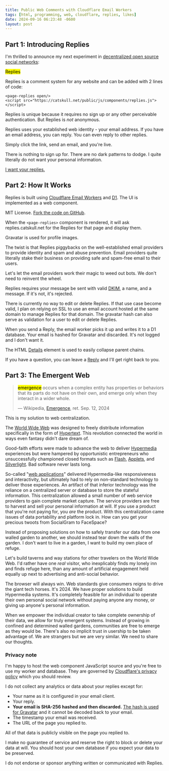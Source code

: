```yaml
---
title: Public Web Comments with Cloudflare Email Workers
tags: [html, programming, web, cloudflare, replies, likes]
date: 2024-09-16 06:23:48 -0600
layout: post
---
```

## Part 1: Introducing Replies

I'm thrilled to announce my next experiment in [decentralized open source social networks](https://catskull.net/likes):

<mark>Replies</mark>

Replies is a comment system for any website and can be added with 2 lines of code:

```
<page-replies open/>
<script src="https://catskull.net/public/js/components/replies.js"></script>
```

Replies is unique because it requires no sign up or any other perceivable authentication. But Replies is _not_ anonymous.

Replies uses your established web identity - your email address. If you have an email address, you can reply. You can even reply to other replies.

Simply click the link, send an email, and you're live.

There is nothing to sign up for. There are no dark patterns to dodge. I quite literally do not want your personal information.

<a href="mailto:reply@replies.catskull.net?subject=re:%20https://catskull.net/replies.html">I want your replies.</a>

## Part 2: How It Works

Replies is built using [Cloudflare Email Workers](https://developers.cloudflare.com/email-routing/email-workers/) and [D1](https://developers.cloudflare.com/d1/). The UI is implemented as a web component.

MIT License. [Fork the code on GitHub](https://github.com/catskull/replies).

When the `<page-replies>` component is rendered, it will ask replies.catskull.net for the Replies for that page and display them.

Gravatar is used for profile images.

The twist is that Replies piggybacks on the well-established email providers to provide identity and spam and abuse prevention. Email providers quite literally stake their business on providing safe and spam-free email to their users.

Let's let the email providers work their magic to weed out bots. We don't need to reinvent the wheel.

Replies requires your message be sent with valid [DKIM](https://en.wikipedia.org/wiki/DomainKeys_Identified_Mail), a name, and a message. If it's not, it's rejected.

There is currently no way to edit or delete Replies. If that use case become valid, I plan on relying on SSL to use an email account hosted at the same domain to manage Replies for that domain. The gravatar hash can also serve as validation for a user to edit or delete Replies.

When you send a Reply, the email worker picks it up and writes it to a D1 database. Your email is hashed for Gravatar and discarded. It's not logged and I don't want it.

The HTML [Details](https://developer.mozilla.org/en-US/docs/Web/HTML/Element/details) element is used to easily collapse parent chains.

If you have a question, you can leave a <a href="mailto:reply@replies.catskull.net?subject=re:%20https://catskull.net/replies.html">Reply</a> and I'll get right back to you.

## Part 3: The Emergent Web

> <mark>emergence</mark> occurs when a complex entity has properties or behaviors that its parts do not have on their own, and emerge only when they interact in a wider whole.
>
> — Wikipedia, [Emergence](https://en.wikipedia.org/wiki/Emergence), ret. Sep. 12, 2024

This is my solution to web centralization.

The [World Wide Web](https://en.wikipedia.org/wiki/World_Wide_Web) was designed to freely distribute information specifically in the form of [Hypertext](https://en.wikipedia.org/wiki/Hypertext). This revolution connected the world in ways even fantasy didn't dare dream of.

Good-faith efforts were made to advance the web to deliver [Hypermedia](https://en.wikipedia.org/wiki/Hypermedia) experiences but were hampered by opportunistic entrepreneurs who unsuccessfully championed closed formats such as [Flash](https://en.wikipedia.org/wiki/Adobe_Flash), [Applets](https://en.wikipedia.org/wiki/Java_applet), and [Silverlight](https://en.wikipedia.org/wiki/Microsoft_Silverlight). Bad software never lasts long.

So-called "[web applications](https://en.wikipedia.org/wiki/Web_application)" delivered Hypermedia-like responsiveness and interactivity, but ultimately had to rely on non-standard technology to deliver those experiences. An artifact of that inferior technology was the reliance on a centralized server or database to store the stateful information. This centralization allowed a small number of web service providers to gain complete market capture. The service providers are free to harvest and sell your personal information at will. If you use a product that you're not paying for, you _are_ the product. With this centralization came issues of data portability and platform lock in. How can you get your precious twoots from SocialGram to FaceSpace?

Instead of proposing solutions on how to safely transfer our data from one walled garden to another, we should instead tear down the walls of the garden. I don't want to live in a garden, I want to build my own place of refuge.

Let's build taverns and way stations for other travelers on the World Wide Web. I'd rather have one _real_ visitor, who inexplicably finds my lonely inn and finds refuge here, than any amount of artificial engagement held equally up next to advertising and anti-social behavior.

The browser will always win. Web standards give consumers reigns to drive the giant tech horses. It's 2024. We have proper solutions to build Hypermedia systems. It's completely feasible for an individual to operate their own personal social network without paying anyone any money, or giving up anyone's personal information.

When we empower the individual creator to take complete ownership of their data, we allow for truly emergent systems. Instead of growing in confined and determined walled gardens, communities are free to emerge as they would be. There's also no implicit trust in usership to be taken advantage of. We are strangers but we are very similar. We need to share our thoughts.

### Privacy note

I'm happy to host the web component JavaScript source and you're free to use my worker and database. They are governed by [Cloudflare's privacy policy](https://www.cloudflare.com/privacypolicy/) which you should review.

I do not collect any analytics or data about your replies except for:
- Your name as it is configured in your email client.
- Your reply.
- **Your email is SHA-256 hashed and then discarded.** [The hash is used for Gravatar](https://docs.gravatar.com/api/avatars/hash/) and it cannot be decoded back to your email.
- The timestamp your email was received.
- The URL of the page you replied to.

All of that data is publicly visible on the page you replied to.

I make no guarantee of service and reserve the right to block or delete your data at will. You should host your own database if you expect your data to be preserved.

I do not endorse or sponsor anything written or communicated with Replies.

